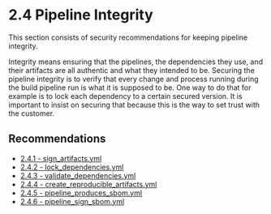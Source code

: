 # 2.4 Pipeline Integrity

This section consists of security recommendations for keeping pipeline integrity.

Integrity means ensuring that the pipelines, the dependencies they use, and their artifacts are all authentic and what they intended to be. Securing the pipeline integrity is to verify that every change and process running during the build pipeline run is what it is supposed to be. One way to do that for example is to lock each dependency to a certain secured version. It is important to insist on securing that because this is the way to set trust with the customer.

## Recommendations

* [2.4.1 - sign_artifacts.yml](./sign_artifacts.yml)
* [2.4.2 - lock_dependencies.yml](./lock_dependencies.yml)
* [2.4.3 - validate_dependencies.yml](./validate_dependencies.yml)
* [2.4.4 - create_reproducible_artifacts.yml](./create_reproducible_artifacts.yml)
* [2.4.5 - pipeline_produces_sbom.yml](./pipeline_produces_sbom.yml)
* [2.4.6 - pipeline_sign_sbom.yml](./pipeline_signs_sbom.yml)
